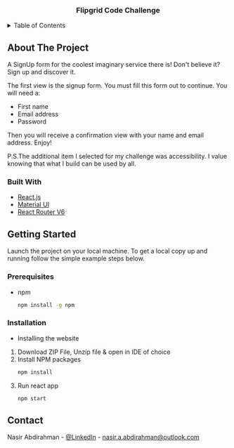 <div id="top"></div>

<br />
<div align="center">
  <h3 align="center">Flipgrid Code Challenge</h3>
</div>



<details>
  <summary>Table of Contents</summary>
  <ol>
    <li>
      <a href="#about-the-project">About The Application</a>
      <ul>
        <li><a href="#built-with">Built With</a></li>
      </ul>
    </li>
    <li>
      <a href="#getting-started">Getting Started</a>
      <ul>
        <li><a href="#prerequisites">Prerequisites</a></li>
        <li><a href="#installation">Installation</a></li>
      </ul>
    </li>
    <li><a href="#usage">Usage</a></li>
    <li><a href="#contact">Contact</a></li>
  </ol>
</details>



## About The Project

A SignUp form for the coolest imaginary service there is! Don't believe it? Sign up and discover it.

The first view is the signup form. You must fill this form out to continue. You will need a:
* First name
* Email address
* Password

Then you will receive a confirmation view with your name and email address. Enjoy!

P.S.The additional item I selected for my challenge was accessibility. I value knowing that what I build can be used by all.

### Built With

* [React.js](https://reactjs.org)
* [Material UI](https://mui.com)
* [React Router V6](https://reactrouter.com)


## Getting Started

Launch the project on your local machine.
To get a local copy up and running follow the simple example steps below.

### Prerequisites

* npm
  ```sh
  npm install -g npm
  ```


### Installation

* Installing the website

1. Download ZIP File, Unzip file & open in IDE of choice
2. Install NPM packages
   ```sh
   npm install
   ```
3. Run react app
   ```sh
   npm start
   ```


## Contact

Nasir Abdirahman - [@LinkedIn](https://www.linkedin.com/in/abdul-nasir-abdirahman/) - nasir.a.abdirahman@outlook.com
